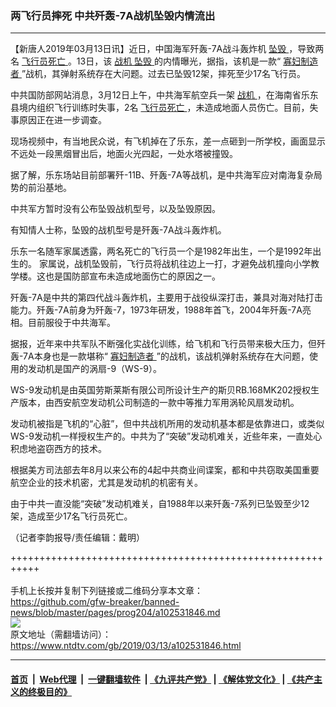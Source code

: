 ### 两飞行员摔死 中共歼轰-7A战机坠毁内情流出
------------------------

<div class="post_content" itemprop="articleBody">
 <p>
  【新唐人2019年03月13日讯】近日，中国海军歼轰-7A战斗轰炸机
  <a href="https://www.ntdtv.com/gb/坠毁.htm">
   坠毁
  </a>
  ，导致两名
  <a href="https://www.ntdtv.com/gb/飞行员死亡.htm">
   飞行员死亡
  </a>
  。13日，该
  <a href="https://www.ntdtv.com/gb/战机.htm">
   战机
  </a>
  <a href="https://www.ntdtv.com/gb/坠毁.htm">
   坠毁
  </a>
  的内情曝光，据指，该机是一款“
  <a href="https://www.ntdtv.com/gb/寡妇制造者.htm">
   寡妇制造者
  </a>
  ”战机，其弹射系统存在大问题。过去已坠毁12架，摔死至少17名飞行员。
 </p>
 <p>
  中共国防部网站消息，3月12日上午，中共海军航空兵一架
  <a href="https://www.ntdtv.com/gb/战机.htm">
   战机
  </a>
  ，在海南省乐东县境内组织飞行训练时失事，2名
  <a href="https://www.ntdtv.com/gb/飞行员死亡.htm">
   飞行员死亡
  </a>
  ，未造成地面人员伤亡。目前，失事原因正在进一步调查。
 </p>
 <p>
  现场视频中，有当地民众说，有飞机掉在了乐东，差一点砸到一所学校，画面显示不远处一段黑烟冒出后，地面火光四起，一处水塔被撞毁。
 </p>
 <p>
  据了解，乐东场站目前部署歼-11B、歼轰-7A等战机，是中共海军应对南海复杂局势的前沿基地。
 </p>
 <p>
  中共军方暂时没有公布坠毁战机型号，以及坠毁原因。
 </p>
 <p>
  有知情人士称，坠毁的战机型号是歼轰-7A战斗轰炸机。
 </p>
 <p>
  乐东一名随军家属透露，两名死亡的飞行员一个是1982年出生，一个是1992年出生的。 家属说，战机坠毁前，飞行员将战机往边上一打，才避免战机撞向小学教学楼。这也是国防部宣布未造成地面伤亡的原因之一。
 </p>
 <p>
  歼轰-7A是中共的第四代战斗轰炸机，主要用于战役纵深打击，兼具对海对陆打击能力。歼轰-7A前身为歼轰-7，1973年研发，1988年首飞，2004年歼轰-7A亮相。目前服役于中共海军。
 </p>
 <p>
  据报，近年来中共军队不断强化实战化训练，给飞机和飞行员带来极大压力，但歼轰-7A本身也是一款堪称“
  <a href="https://www.ntdtv.com/gb/寡妇制造者.htm">
   寡妇制造者
  </a>
  ”的战机，该战机弹射系统存在大问题，使用的发动机是国产的涡扇-9（WS-9）。
 </p>
 <p>
  WS-9发动机是由英国劳斯莱斯有限公司所设计生产的斯贝RB.168MK202授权生产版本，由西安航空发动机公司制造的一款中等推力军用涡轮风扇发动机。
 </p>
 <p>
  发动机被指是飞机的“心脏”，但中共战机所用的发动机基本都是依靠进口，或类似WS-9发动机一样授权生产的。中共为了“突破”发动机难关，近些年来，一直处心积虑地盗窃西方的技术。
 </p>
 <p>
  根据美方司法部去年8月以来公布的4起中共商业间谍案，都和中共窃取美国重要航空企业的技术机密，尤其是发动机的机密有关。
 </p>
 <p>
  由于中共一直没能“突破”发动机难关，自1988年以来歼轰-7系列已坠毁至少12架，造成至少17名飞行员死亡。
 </p>
 <p>
  （记者李韵报导/责任编辑：戴明）
 </p>
 <div class="single_ad">
 </div>
</div>

+++++++++++++++++++++++++++++++++++++++++++++++++++++++++++<br/><br/>
手机上长按并复制下列链接或二维码分享本文章：<br/>
https://github.com/gfw-breaker/banned-news/blob/master/pages/prog204/a102531846.md <br/>
<a href='https://github.com/gfw-breaker/banned-news/blob/master/pages/prog204/a102531846.md'><img src='https://github.com/gfw-breaker/banned-news/blob/master/pages/prog204/a102531846.md.png'/></a> <br/>
原文地址（需翻墙访问）：https://www.ntdtv.com/gb/2019/03/13/a102531846.html


------------------------
#### [首页](https://github.com/gfw-breaker/banned-news/blob/master/README.md) &nbsp;|&nbsp; [Web代理](https://github.com/labour-camp/helloworld) &nbsp;|&nbsp; [一键翻墙软件](https://github.com/gfw-breaker/nogfw/blob/master/README.md) &nbsp;| [《九评共产党》](https://github.com/gfw-breaker/9ping.md/blob/master/README.md#九评之一评共产党是什么) | [《解体党文化》](https://github.com/gfw-breaker/jtdwh.md/blob/master/README.md) | [《共产主义的终极目的》](https://github.com/gfw-breaker/gczydzjmd.md/blob/master/README.md)

